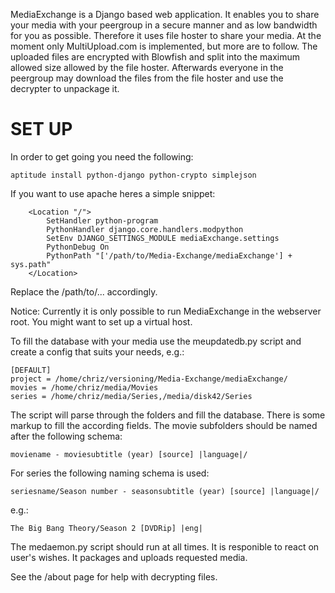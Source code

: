 
MediaExchange is a Django based web application. It enables you to share your
media with your peergroup in a secure manner and as low bandwidth for you as
possible. Therefore it uses file hoster to share your media. At the moment only
MultiUpload.com is implemented, but more are to follow. The uploaded files are
encrypted with Blowfish and split into the maximum allowed size allowed by the
file hoster. Afterwards everyone in the peergroup may download the files from
the file hoster and use the decrypter to unpackage it.


SET UP
======

In order to get going you need the following:

```
aptitude install python-django python-crypto simplejson
```


If you want to use apache heres a simple snippet:

```
    <Location "/">
        SetHandler python-program
        PythonHandler django.core.handlers.modpython
        SetEnv DJANGO_SETTINGS_MODULE mediaExchange.settings
        PythonDebug On
        PythonPath "['/path/to/Media-Exchange/mediaExchange'] + sys.path"
    </Location>
```


Replace the /path/to/... accordingly.

Notice: Currently it is only possible to run MediaExchange in the webserver root.
        You might want to set up a virtual host.


To fill the database with your media use the meupdatedb.py script and create a
config that suits your needs, e.g.:

```
[DEFAULT]
project = /home/chriz/versioning/Media-Exchange/mediaExchange/
movies = /home/chriz/media/Movies
series = /home/chriz/media/Series,/media/disk42/Series
```

The script will parse through the folders and fill the database. There is some
markup to fill the according fields. The movie subfolders should be named after the
following schema:

```
moviename - moviesubtitle (year) [source] |language|/
```

For series the following naming schema is used:

```
seriesname/Season number - seasonsubtitle (year) [source] |language|/
```

e.g.:
```
The Big Bang Theory/Season 2 [DVDRip] |eng|
```



The medaemon.py script should run at all times. It is responible to react on
user's wishes. It packages and uploads requested media.

See the /about page for help with decrypting files.
